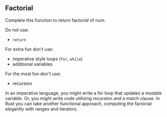 ## Factorial

Complete this function to return factorial of num.

Do not use:
- `return`

For extra fun don't use:
- imperative style loops (`for`, `while`)
- additional variables

For the most fun don't use:
- recursion

<div class="hint">
In an imperative language, you might write a for loop that updates
a mutable variable. Or, you might write code utilizing recursion
and a match clause. In Rust you can take another functional
approach, computing the factorial elegantly with ranges and iterators.
</div>
